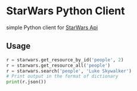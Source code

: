 # StarWars Python Client

simple Python client for [StarWars Api](https://swapi.co)

## Usage

```python
r = starwars.get_resource_by_id('people', 2)
r = starwars.get_resource_all('people')
r = starwars.search('people', 'Luke Skywalker')
# Print output in the format of dictionary
print(r.json())
```